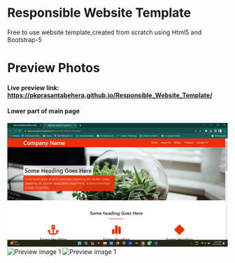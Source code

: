 # Responsible Website Template

Free to use website template,created from scratch using Html5 and Bootstrap-5

# Preview Photos

#### Live preview link: https://pkprasantabehera.github.io/Responsible_Website_Template/

#### Lower part of main page
![Preview image 1](images/resp_temp1.png?raw=true "Upper Part of Page ")
![Preview image 1](images/resp_temp2.png?raw=true "Middel Part of Page ") 
![Preview image 1](images/resp_temp3.png?raw=true "Lower Part of Page ")  

